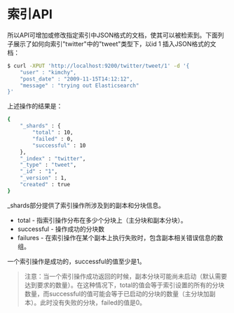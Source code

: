 # 索引API

所以API可增加或修改指定索引中JSON格式的文档，使其可以被检索到。下面列子展示了如何向索引"twitter"中的"tweet"类型下，以id 1 插入JSON格式的文档：

```bash
$ curl -XPUT 'http://localhost:9200/twitter/tweet/1' -d '{
    "user" : "kimchy",
    "post_date" : "2009-11-15T14:12:12",
    "message" : "trying out Elasticsearch"
}'
```
上述操作的结果是：

```bash
{
    "_shards" : {
        "total" : 10,
        "failed" : 0,
        "successful" : 10
    },
    "_index" : "twitter",
    "_type" : "tweet",
    "_id" : "1",
    "_version" : 1,
    "created" : true
}
```
_shards部分提供了索引操作所涉及到的副本和分块信息。

* total - 指索引操作分布在多少个分块上（主分块和副本分块）。
* successful - 操作成功的分块数
* failures - 在索引操作在某个副本上执行失败时，包含副本相关错误信息的数组。

一个索引操作是成功的，successful的值至少是1。

> 注意：当一个索引操作成功返回的时候，副本分块可能尚未启动（默认需要达到要求的数量）。在这种情况下，total的值会等于索引设置的所有的分块数量，而successful的值可能会等于已启动的分块的数量（主分块加副本）。此时没有失败的分块，failed的值是0。